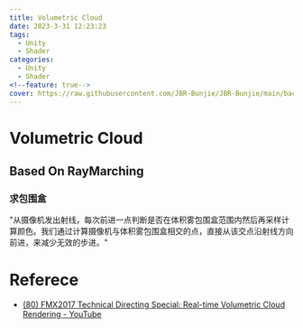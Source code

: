 ```yaml
---
title: Volumetric Cloud
date: 2023-3-31 12:23:23
tags:
  - Unity
  - Shader
categories:
  - Unity
  - Shader
<!--feature: true-->
cover: https://raw.githubusercontent.com/JBR-Bunjie/JBR-Bunjie/main/back.jpg
---
```


# Volumetric Cloud

## Based On RayMarching

### 求包围盒

"从摄像机发出射线，每次前进一点判断是否在体积雾包围盒范围内然后再采样计算颜色。我们通过计算摄像机与体积雾包围盒相交的点，直接从该交点沿射线方向前进，来减少无效的步进。"

# Referece

- [(80) FMX2017 Technical Directing Special: Real-time Volumetric Cloud Rendering - YouTube](https://www.youtube.com/watch?v=8OrvIQUFptA)
